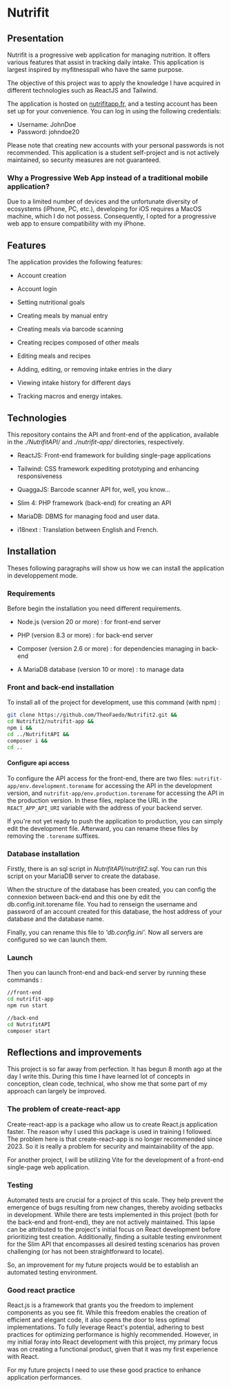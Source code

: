 
  
# Nutrifit

  

## Presentation

Nutrifit is a progressive web application for managing nutrition. It offers various features that assist in tracking daily intake. This application is largest inspired by myfitnesspall who have the same purpose.

The objective of this project was to apply the knowledge I have acquired in different technologies such as ReactJS and Tailwind.

The application is hosted on [nutrifitapp.fr](https://www.nutrifitapp.fr), and a testing account has been set up for your convenience. You can log in using the following credentials: 
- Username: JohnDoe
- Password: johndoe20

Please note that creating new accounts with your personal passwords is not recommended. This application is a student self-project and is not actively maintained, so security measures are not guaranteed.

### Why a Progressive Web App instead of a traditional mobile application?

Due to a limited number of devices and the unfortunate diversity of ecosystems (iPhone, PC, etc.), developing for iOS requires a MacOS machine, which I do not possess. Consequently, I opted for a progressive web app to ensure compatibility with my iPhone.

  

## Features

  

The application provides the following features:

  

- Account creation

- Account login

- Setting nutritional goals

- Creating meals by manual entry

- Creating meals via barcode scanning

- Creating recipes composed of other meals

- Editing meals and recipes

- Adding, editing, or removing intake entries in the diary

- Viewing intake history for different days

- Tracking macros and energy intakes.

  

## Technologies

  

This repository contains the API and front-end of the application, available in the _./NutrifitAPI/_ and _./nutrifit-app/_ directories, respectively.

  

- ReactJS: Front-end framework for building single-page applications

- Tailwind: CSS framework expediting prototyping and enhancing responsiveness

- QuaggaJS: Barcode scanner API for, well, you know...

- Slim 4: PHP framework (back-end) for creating an API

- MariaDB: DBMS for managing food and user data.

- i18next : Translation between English and French.

  
  

## Installation

  

Theses following paragraphs will show us how we can install the application in developpement mode.

  

### Requirements

  

Before begin the installation you need different requirements.

  

- Node.js (version 20 or more) : for front-end server

- PHP (version 8.3 or more) : for back-end server

- Composer (version 2.6 or more) : for dependencies managing in back-end

- A MariaDB database (version 10 or more) : to manage data
  

### Front and back-end installation

To install all of the project for development, use this command (with npm) :

```bash
git clone https://github.com/TheoFaedo/Nutrifit2.git &&
cd Nutrifit2/nutrifit-app &&
npm i &&
cd ../NutrifitAPI &&
composer i &&
cd ..
```

#### Configure api access


To configure the API access for the front-end, there are two files: `nutrifit-app/env.development.torename` for accessing the API in the development version, and `nutrifit-app/env.production.torename` for accessing the API in the production version. In these files, replace the URL in the `REACT_APP_API_URI` variable with the address of your backend server.

If you're not yet ready to push the application to production, you can simply edit the development file. Afterward, you can rename these files by removing the `.torename` suffixes.

### Database installation

Firstly, there is an sql script in *NutrifitAPI/nutrifit2.sql*. You can run this script on your MariaDB server to create the database.

When the structure of the database has been created, you can config the connexion between back-end and this one by edit the db.config.init.torename file. You had to renseign the username and password of an account created for this database, the host address of your database and the database name.

Finally, you can rename this file to *'db.config.ini'*. Now all servers are configured so we can launch them.

### Launch

Then you can launch front-end and back-end server by running these commands :

```bash
//front-end
cd nutrifit-app
npm run start

//back-end
cd NutrifitAPI
composer start
```

## Reflections and improvements

This project is so far away from perfection. It has begun 8 month ago at the day I write this. During this time I have learned lot of concepts in conception, clean code, technical, who show me that some part of my approach can largely be improved.

### The problem of create-react-app

Create-react-app is a package who allow us to create React.js application faster. The reason why I used this package is used in training I followed. The problem here is that create-react-app is no longer recommended since 2023. So it is really a problem for security and maintainability of the app.

For another project, I will be utilizing Vite for the development of a front-end single-page web application.

### Testing

Automated tests are crucial for a project of this scale. They help prevent the emergence of bugs resulting from new changes, thereby avoiding setbacks in development. While there are tests implemented in this project (both for the back-end and front-end), they are not actively maintained. This lapse can be attributed to the project's initial focus on React development before prioritizing test creation. Additionally, finding a suitable testing environment for the Slim API that encompasses all desired testing scenarios has proven challenging (or has not been straightforward to locate).

So, an improvement for my future projects would be to establish an automated testing environment.

### Good react practice

React.js is a framework that grants you the freedom to implement components as you see fit. While this freedom enables the creation of efficient and elegant code, it also opens the door to less optimal implementations. To fully leverage React's potential, adhering to best practices for optimizing performance is highly recommended. However, in my initial foray into React development with this project, my primary focus was on creating a functional product, given that it was my first experience with React.

For my future projects I need to use these good practice to enhance application performances.


